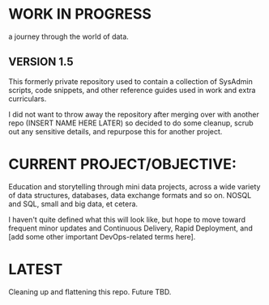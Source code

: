 # WORK IN PROGRESS  
a journey through the world of data.

## VERSION 1.5

This formerly private repository used to contain a collection of SysAdmin scripts, code snippets, and other reference guides used in work and extra curriculars. 

I did not want to throw away the repository after merging over with another repo (INSERT NAME HERE LATER) so decided to do some cleanup, scrub out any sensitive details, and repurpose this for another project.  

# CURRENT PROJECT/OBJECTIVE:

Education and storytelling through mini data projects, across a wide variety of data structures, databases, data exchange formats and so on.  NOSQL and SQL, small and big data, et cetera.

 I haven't quite defined what this will look like, but hope to move toward frequent minor updates and Continuous Delivery, Rapid Deployment, and [add some other important DevOps-related terms here].

# LATEST 
Cleaning up and flattening this repo. Future TBD.